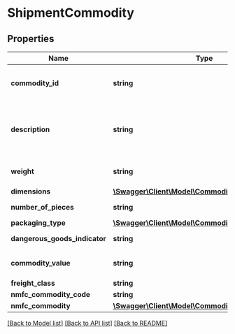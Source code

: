 # ShipmentCommodity

## Properties
Name | Type | Description | Notes
------------ | ------------- | ------------- | -------------
**commodity_id** | **string** | Unique identifier for the commodity. | [optional] 
**description** | **string** | Description of articles, special marks, freight codes. | [optional] 
**weight** | **string** | Weight of the package. | [optional] 
**dimensions** | [**\Swagger\Client\Model\CommodityDimensions**](CommodityDimensions.md) |  | [optional] 
**number_of_pieces** | **string** | Number of Pieces. | [optional] 
**packaging_type** | [**\Swagger\Client\Model\CommodityPackagingType**](CommodityPackagingType.md) |  | [optional] 
**dangerous_goods_indicator** | **string** | Hazmat Indicator. | [optional] 
**commodity_value** | **string** | Unit price of the commodity. | [optional] 
**freight_class** | **string** | Class. | 
**nmfc_commodity_code** | **string** | NMFC. | [optional] 
**nmfc_commodity** | [**\Swagger\Client\Model\CommodityNMFCCommodity**](CommodityNMFCCommodity.md) |  | [optional] 

[[Back to Model list]](../../README.md#documentation-for-models) [[Back to API list]](../../README.md#documentation-for-api-endpoints) [[Back to README]](../../README.md)

